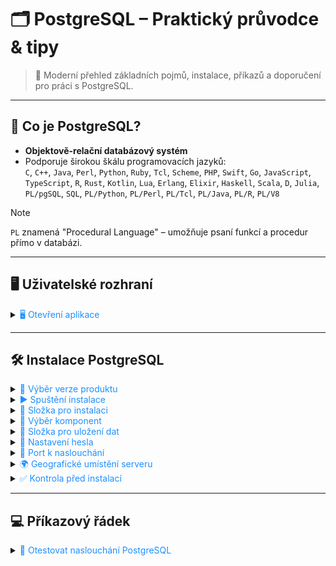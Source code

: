 # 🗂️ PostgreSQL – Praktický průvodce & tipy

> 🚀 Moderní přehled základních pojmů, instalace, příkazů a doporučení pro práci s PostgreSQL.

---

## 📖 Co je PostgreSQL?

- **Objektově-relační databázový systém**
- Podporuje širokou škálu programovacích jazyků:  
  `C`, `C++`, `Java`, `Perl`, `Python`, `Ruby`, `Tcl`, `Scheme`, `PHP`, `Swift`, `Go`, `JavaScript`, `TypeScript`, `R`, `Rust`, `Kotlin`, `Lua`, `Erlang`, `Elixir`, `Haskell`, `Scala`, `D`, `Julia`, `PL/pgSQL`, `SQL`, `PL/Python`, `PL/Perl`, `PL/Tcl`, `PL/Java`, `PL/R`, `PL/V8`

> [!NOTE]  
> `PL` znamená "Procedural Language" – umožňuje psaní funkcí a procedur přímo v databázi.

---

## 🖥️ Uživatelské rozhraní

<details>
<summary><span style="color:#1E90FF;">🖥️ Otevření aplikace</span></summary>
<img src="../images/t0m7kk76Jm.png"/>
</details>

---

## 🛠️ Instalace PostgreSQL

<details>
<summary><span style="color:#1E90FF;">🔢 Výběr verze produktu</span></summary>
<a href="https://www.enterprisedb.com/downloads/postgres-postgresql-downloads"><img src="../images/postgreSQL_Install.png"></a>
</details>

<details>
<summary><span style="color:#1E90FF;">▶️ Spuštění instalace</span></summary>
Po stažení spusťte instalační soubor:
<img src="../images/postgreSQL_Install_2.png"/>
</details>

<details>
<summary><span style="color:#1E90FF;">📁 Složka pro instalaci</span></summary>
Zvolte umístění PostgreSQL (doporučeno ponechat výchozí):
<img src="../images/postgreSQL_Install_3.png"/>
</details>

<details>
<summary><span style="color:#1E90FF;">🧩 Výběr komponent</span></summary>
<img src="../images/wqiRRNNKOT.png"/>
> [!NOTE]  
> Doporučuji nainstalovat `pgAdmin 4` (grafické rozhraní) a `Command Line Tools`.
</details>

<details>
<summary><span style="color:#1E90FF;">💾 Složka pro uložení dat</span></summary>
Vyberte umístění pro data databáze (doporučeno ponechat výchozí):
<img src="../images/postgreSQL_Install_4.png"/>
</details>

<details>
<summary><span style="color:#1E90FF;">🔑 Nastavení hesla</span></summary>
Zvolte heslo pro přístup do databáze:
<img src="../images/postgreSQL_Install_5.png"/>
</details>

<details>
<summary><span style="color:#1E90FF;">🔌 Port k naslouchání</span></summary>
Nastavte port serveru (doporučeno ponechat výchozí):
<img src="../images/postgreSQL_Install_6.png"/>
</details>

<details>
<summary><span style="color:#1E90FF;">🌍 Geografické umístění serveru</span></summary>
Vyberte lokaci serveru:
<img src="../images/postgreSQL_Install_7.png"/>
</details>

<details>
<summary><span style="color:#1E90FF;">✅ Kontrola před instalací</span></summary>
<img src="../images/postgreSQL_Install_8.png"/>
Po kontrole dokončete instalaci.
</details>

---

## 💻 Příkazový řádek

<details>
<summary><span style="color:#1E90FF;">🔎 Otestovat naslouchání PostgreSQL</span></summary>
Otevřete příkazovou konzoli:
<img src="../images/zGRvsmYA6A.png"/>
Připojení k serveru:
<img src="../images/t0Vjh1fqzy.png"/>
Výsledek připojení:
<img src="../images/oY0QJRKkL1.png"/>

> [!WARNING]  
> Pokud nevidíte konzoli v angličtině, upravte:
> - `C:\Program Files\PostgreSQL\16\data\postgresql.conf`
    >   <img src="../images/G0Loa7KgVA.png"/>
> - Proměnné prostředí
    >   <img src="../images/0qjIRo5xxb.png"/>
    > Poté restartujte konzoli.

Pro ověření připojení spusťte:
```sql
SELECT version();
```
</details>